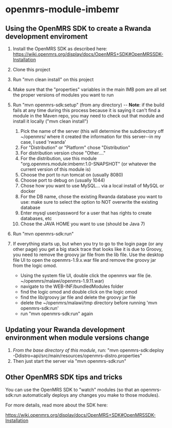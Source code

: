 openmrs-module-imbemr
===================================

Using the OpenMRS SDK to create a Rwanda development enviroment
---------------------------------------------------------------

1. Install the OpenMRS SDK as described here: https://wiki.openmrs.org/display/docs/OpenMRS+SDK#OpenMRSSDK-Installation
2. Clone this project
3. Run "mvn clean install" on this project
4. Make sure that the "properties" variables in the main IMB pom are all set the proper versions of modules you want to run
5. Run "mvn openmrs-sdk:setup" (from any directory) --
    **Note**: if the build fails at any time during this process because it is saying it can't find a module in the Maven repo, you may need
    to check out that module and install it locally ("mvn clean install")
    1. Pick the name of the server (this will determine the subdirectory off ~/openmrs/ where it created the information for this server--in my case, I used 'rwanda'
    2. For "Distribution" or "Platform" chose "Distribution"
    3. For distribution version chose "Other...."
    4. For the distribution, use this module "org.openmrs.module:imbemr:1.0-SNAPSHOT" (or whatever the current version of this module is)
    5. Choose the port to run tomcat on (usually 8080)
    5. Choose port to debug on (usually 1044)
    6. Chose how you want to use MySQL... via a local install of MySQL or docker
    7. For the DB name, chose the existing Rwanda database you want to use: make sure to select the option to NOT overwrite the existing database
    8. Enter mysql user/password for a user that has rights to create databases, etc
    9. Chose the JAVA HOME you want to use (should be Java 7)

6. Run "mvn openmrs-sdk:run"
7. If everything starts up, but when you try to go to the login page (or any other page) you get a big stack trace that looks like it is due to Groovy, you need to remove the groovy jar file from the lib file.  Use the desktop file UI to open the openmrs-1.9.x.war file and remove the groovy jar from the logic omod.
   - Using the system file UI, double click the openmrs war file (ie. ~/openmrs/malawi/openmrs-1.9.11.war)
   - navigate to the WEB-INF/bundledModules folder
   - find the logic omod and double click on the logic omod
   - find the lib/groovy jar file and delete the groovy jar file
   - delete the ~/openmrs/malawi/tmp directory before running 'mvn openmrs-sdk:run'
   - run "mvn openmrs-sdk:run" again

Updating your Rwanda development environment when module versions change
------------------------------------------------------------------------

1. *From the base directory of this module*, run: "mvn openmrs-sdk:deploy -Ddistro=api/src/main/resources/openmrs-distro.properties"
2. Then just start the server via "mvn openmrs-sdk:run"


Other OpenMRS SDK tips and tricks
---------------------------------

You can use the OpenMRS SDK to "watch" modules (so that an openmrs-sdk:run automatically deploys any changes you make to those modules).  


For more details, read more about the SDK here:

https://wiki.openmrs.org/display/docs/OpenMRS+SDK#OpenMRSSDK-Installation
